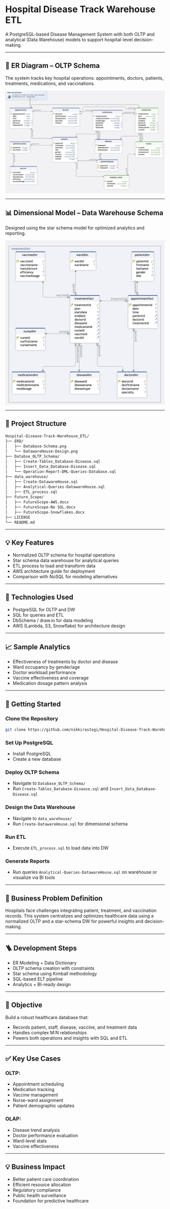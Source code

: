 
# Hospital Disease Track Warehouse ETL

A PostgreSQL-based Disease Management System with both OLTP and analytical (Data Warehouse) models to support hospital-level decision-making.

---

## 🏥 ER Diagram – OLTP Schema

The system tracks key hospital operations: appointments, doctors, patients, treatments, medications, and vaccinations.

![Database Schema](./ERD/Database-Schema.png)

---

## 📊 Dimensional Model – Data Warehouse Schema

Designed using the star schema model for optimized analytics and reporting.

![Data Warehouse Schema](./ERD/DatawareHouse-Design.png)

---

## 📂 Project Structure

```plaintext
Hospital-Disease-Track-Warehouse_ETL/
├── ERD/
│   ├── Database-Schema.png             
│   └── DatawareHouse-Design.png        
├── Databse_OLTP_Schema/
│   ├── Create-Tables_Database-Disease.sql               
│   ├── Insert_Data_Database-Disease.sql                 
│   └── Operation-Report-DML-Queries-Database.sql         
├── data_warehouse/
│   ├── Create-DatawareHouse.sql                   
│   ├── Analytical-Queries-DatawareHouse.sql   
│   ├── ETL_process.sql                   
├── Future_Scope/
│   ├── FutureScope-AWS.docx           
│   ├── FutureScope-No SQL.docx  
│   ├── FutureScope-Snowflakes.docx      
├── LICENSE
└── README.md                           
```

---

## 💡 Key Features

- Normalized OLTP schema for hospital operations
- Star schema data warehouse for analytical queries
- ETL process to load and transform data
- AWS architecture guide for deployment
- Comparison with NoSQL for modeling alternatives

---

## 🔧 Technologies Used

- PostgreSQL for OLTP and DW
- SQL for queries and ETL
- DbSchema / draw.io for data modeling
- AWS (Lambda, S3, Snowflake) for architecture design

---

## 📈 Sample Analytics

- Effectiveness of treatments by doctor and disease
- Ward occupancy by gender/age
- Doctor workload performance
- Vaccine effectiveness and coverage
- Medication dosage pattern analysis

---

## 🚀 Getting Started

### Clone the Repository
```bash
git clone https://github.com/nikkirastogi/Hospital-Disease-Track-Warehouse_ETL.git
```

### Set Up PostgreSQL
- Install PostgreSQL
- Create a new database

### Deploy OLTP Schema
- Navigate to `Database_OLTP_Schema/`
- Run `Create-Tables_Database-Disease.sql` and `Insert_Data_Database-Disease.sql`

### Design the Data Warehouse
- Navigate to `data_warehouse/`
- Run `Create-DatawareHouse.sql` for dimensional schema

### Run ETL
- Execute `ETL_process.sql` to load data into DW

### Generate Reports
- Run queries `Analytical-Queries-DatawareHouse.sql` on warehouse or visualize via BI tools

---

## 🏥 Business Problem Definition

Hospitals face challenges integrating patient, treatment, and vaccination records. This system centralizes and optimizes healthcare data using a normalized OLTP and a star-schema DW for powerful insights and decision-making.

---

## 🪜 Development Steps

- ER Modeling + Data Dictionary
- OLTP schema creation with constraints
- Star schema using Kimball methodology
- SQL-based ELT pipeline
- Analytics + BI-ready design

---

## 🎯 Objective

Build a robust healthcare database that:
- Records patient, staff, disease, vaccine, and treatment data
- Handles complex M:N relationships
- Powers both operations and insights with SQL and ETL

---

## ✅ Key Use Cases

### OLTP:
- Appointment scheduling
- Medication tracking
- Vaccine management
- Nurse-ward assignment
- Patient demographic updates

### OLAP:
- Disease trend analysis
- Doctor performance evaluation
- Ward-level stats
- Vaccine effectiveness

---

## 💡 Business Impact

- Better patient care coordination
- Efficient resource allocation
- Regulatory compliance
- Public health surveillance
- Foundation for predictive healthcare

